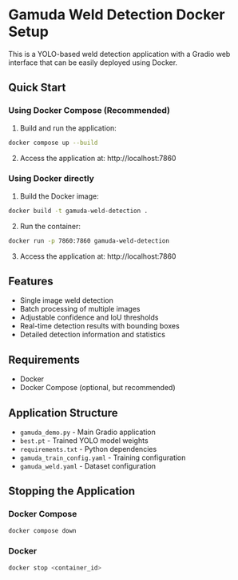 # Gamuda Weld Detection Docker Setup

This is a YOLO-based weld detection application with a Gradio web interface that can be easily deployed using Docker.

## Quick Start

### Using Docker Compose (Recommended)

1. Build and run the application:
```bash
docker compose up --build
```

2. Access the application at: http://localhost:7860

### Using Docker directly

1. Build the Docker image:
```bash
docker build -t gamuda-weld-detection .
```

2. Run the container:
```bash
docker run -p 7860:7860 gamuda-weld-detection
```

3. Access the application at: http://localhost:7860

## Features

- Single image weld detection
- Batch processing of multiple images
- Adjustable confidence and IoU thresholds
- Real-time detection results with bounding boxes
- Detailed detection information and statistics

## Requirements

- Docker
- Docker Compose (optional, but recommended)

## Application Structure

- `gamuda_demo.py` - Main Gradio application
- `best.pt` - Trained YOLO model weights
- `requirements.txt` - Python dependencies
- `gamuda_train_config.yaml` - Training configuration
- `gamuda_weld.yaml` - Dataset configuration

## Stopping the Application

### Docker Compose
```bash
docker compose down
```

### Docker
```bash
docker stop <container_id>
```

